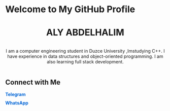 # Welcome to My GitHub Profile

<div align="center">
  <h1>
    <span id="crazy-name">ALY ABDELHALIM</span>
  </h1>
</div>

<div align="center">
  <p id="description">I am a computer engineering student in Duzce University ,Imstudying C++. I have experience in data structures and object-oriented programming. I am also learning full stack development.</p>
</div>

## Connect with Me

- [Telegram](https://t.me/alyabdelhalim)
- [WhatsApp](https://wa.me/905527797598?text=Hello,%20I%20need%20your%20help%20in...)

<!-- HTML and CSS for moving name and description -->
<style>
  #crazy-name, #description {
    display: inline-block;
    animation: move 5s infinite alternate ease-in-out;
  }

  @keyframes move {
    0% { transform: translateX(0) translateY(0) rotate(0deg); }
    25% { transform: translateX(10px) translateY(-10px) rotate(5deg); }
    50% { transform: translateX(-10px) translateY(10px) rotate(-5deg); }
    75% { transform: translateX(10px) translateY(10px) rotate(0deg); }
    100% { transform: translateX(0) translateY(0) rotate(0deg); }
  }

  ul {
    list-style-type: none;
    padding: 0;
  }

  ul li {
    margin: 10px 0;
  }

  ul li a {
    text-decoration: none;
    color: #0366d6;
    font-weight: bold;
  }

  ul li a:hover {
    text-decoration: underline;
  }
</style>


